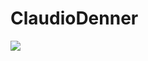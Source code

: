 # ClaudioDenner

<a href="[https://www.linkedin.com/in/seu-usuário-linkedln-aqui](https://www.linkedin.com/in/claudio-denner-12b467254/)" target="_blank"><img src="https://img.shields.io/badge/-LinkedIn-%230077B5?style=for-the-badge&logo=linkedin&logoColor=white" target="_blank"></a>
